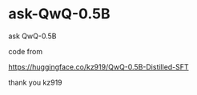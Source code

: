 # ask-QwQ-0.5B
ask QwQ-0.5B 









code from

https://huggingface.co/kz919/QwQ-0.5B-Distilled-SFT

thank you kz919
